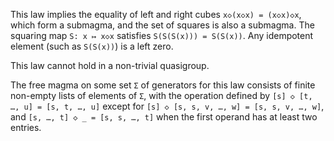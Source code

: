 This law implies the equality of left and right cubes `x◇(x◇x) = (x◇x)◇x`, which form a submagma, and the set of squares is also a submagma.  The squaring map `S: x ↦ x◇x` satisfies `S(S(S(x))) = S(S(x))`.  Any idempotent element (such as `S(S(x))`) is a left zero.

This law cannot hold in a non-trivial quasigroup.

The free magma on some set `Σ` of generators for this law consists of finite non-empty lists of elements of `Σ`, with the operation defined by `[s] ◇ [t, …, u] = [s, t, …, u]` except for `[s] ◇ [s, s, v, …, w] = [s, s, v, …, w]`, and `[s, …, t] ◇ _ = [s, s, …, t]` when the first operand has at least two entries.
